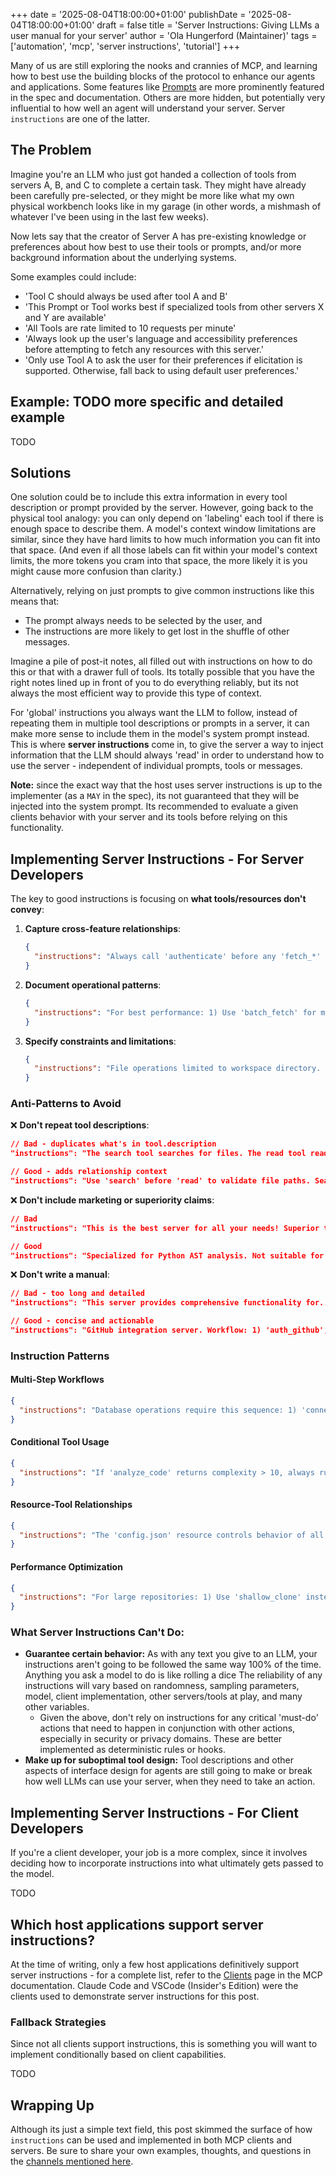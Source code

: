 +++
date = '2025-08-04T18:00:00+01:00'
publishDate = '2025-08-04T18:00:00+01:00'
draft = false
title = 'Server Instructions: Giving LLMs a user manual for your server'
author = 'Ola Hungerford (Maintainer)'
tags = ['automation', 'mcp', 'server instructions', 'tutorial']
+++

Many of us are still exploring the nooks and crannies of MCP, and learning how to best use the building blocks of the protocol to enhance our agents and applications.  Some features like [Prompts](https://blog.modelcontextprotocol.io/posts/2025-07-29-prompts-for-automation/) are more prominently featured in the spec and documentation.  Others are more hidden, but potentially very influential to how well an agent will understand your server.  Server `instructions` are one of the latter.

## The Problem

Imagine you're an LLM who just got handed a collection of tools from servers A, B, and C to complete a certain task.  They might have already been carefully pre-selected, or they might be more like what my own physical workbench looks like in my garage (in other words, a mishmash of whatever I've been using in the last few weeks).

Now lets say that the creator of Server A has pre-existing knowledge or preferences about how best to use their tools or prompts, and/or more background information about the underlying systems.

Some examples could include:

- 'Tool C should always be used after tool A and B'
- 'This Prompt or Tool works best if specialized tools from other servers X and Y are available'
- 'All Tools are rate limited to 10 requests per minute'
- 'Always look up the user's language and accessibility preferences before attempting to fetch any resources with this server.'
- 'Only use Tool A to ask the user for their preferences if elicitation is supported.  Otherwise, fall back to using default user preferences.'

## Example: TODO more specific and detailed example

TODO

## Solutions

One solution could be to include this extra information in every tool description or prompt provided by the server.  However, going back to the physical tool analogy: you can only depend on 'labeling' each tool if there is enough space to describe them.  A model's context window limitations are similar, since they have hard limits to how much information you can fit into that space.  (And even if all those labels can fit within your model's context limits, the more tokens you cram into that space, the more likely it is you might cause more confusion than clarity.)

Alternatively, relying on just prompts to give common instructions like this means that:

- The prompt always needs to be selected by the user, and
- The instructions are more likely to get lost in the shuffle of other messages.  

Imagine a pile of post-it notes, all filled out with instructions on how to do this or that with a drawer full of tools.  Its totally possible that you have the right notes lined up in front of you to do everything reliably, but its not always the most efficient way to provide this type of context.

For 'global' instructions you always want the LLM to follow, instead of repeating them in multiple tool descriptions or prompts in a server, it can make more sense to include them in the model's system prompt instead.  This is where **server instructions** come in, to give the server a way to inject information that the LLM should always 'read' in order to understand how to use the server - independent of individual prompts, tools or messages.

**Note:** since the exact way that the host uses server instructions is up to the implementer (as a `MAY` in the spec), its not guaranteed that they will be injected into the system prompt.  Its recommended to evaluate a given clients behavior with your server and its tools before relying on this functionality.

## Implementing Server Instructions - For Server Developers

The key to good instructions is focusing on **what tools/resources don't convey**:

1. **Capture cross-feature relationships**:
    
    ```json
    {
      "instructions": "Always call 'authenticate' before any 'fetch_*' tools. The 'cache_clear' tool invalidates all 'fetch_*' results."
    }
    ```
    
2. **Document operational patterns**:
    
    ```json
    {
      "instructions": "For best performance: 1) Use 'batch_fetch' for multiple items, 2) Check 'rate_limit_status' before bulk operations, 3) Results are cached for 5 minutes."
    }
    ```
    
3. **Specify constraints and limitations**:
    
    ```json
    {
      "instructions": "File operations limited to workspace directory. Binary files over 10MB will be rejected. Rate limit: 100 requests/minute across all tools."
    }
    ```
    

### Anti-Patterns to Avoid

❌ **Don't repeat tool descriptions**:

```json
// Bad - duplicates what's in tool.description
"instructions": "The search tool searches for files. The read tool reads files."

// Good - adds relationship context
"instructions": "Use 'search' before 'read' to validate file paths. Search results expire after 10 minutes."
```

❌ **Don't include marketing or superiority claims**:

```json
// Bad
"instructions": "This is the best server for all your needs! Superior to other servers!"

// Good
"instructions": "Specialized for Python AST analysis. Not suitable for binary file processing."
```

❌ **Don't write a manual**:

```json
// Bad - too long and detailed
"instructions": "This server provides comprehensive functionality for... [500 words]"

// Good - concise and actionable
"instructions": "GitHub integration server. Workflow: 1) 'auth_github', 2) 'list_repos', 3) 'clone_repo'. API rate limits apply - check 'rate_status' before bulk operations."
```

### Instruction Patterns

#### Multi-Step Workflows

```json
{
  "instructions": "Database operations require this sequence: 1) 'connect_db' (save connection_id), 2) 'begin_transaction', 3) Your operations, 4) 'commit' or 'rollback'. Connection auto-closes after 5 minutes idle."
}
```

#### Conditional Tool Usage

```json
{
  "instructions": "If 'analyze_code' returns complexity > 10, always run 'suggest_refactoring'. For Python files, use 'py_lint' before 'analyze_code' for better results."
}
```

#### Resource-Tool Relationships

```json
{
  "instructions": "The 'config.json' resource controls behavior of all 'process_*' tools. After modifying any resource, run 'reload_config' before subsequent tool calls."
}
```

#### Performance Optimization

```json
{
  "instructions": "For large repositories: 1) Use 'shallow_clone' instead of 'clone', 2) Run 'index_files' once before multiple 'search' operations (index cached for 1 hour), 3) Batch file reads with 'read_multiple' to avoid rate limits."
}
```

### What Server Instructions Can't Do:

- **Guarantee certain behavior:** As with any text you give to an LLM, your instructions aren't going to be followed the same way 100% of the time.  Anything you ask a model to do is like rolling a dice  The reliability of any instructions will vary based on randomness, sampling parameters, model, client implementation, other servers/tools at play, and many other variables.
	- Given the above, don't rely on instructions for any critical 'must-do' actions that need to happen in conjunction with other actions, especially in security or privacy domains.  These are better implemented as deterministic rules or hooks.
- **Make up for suboptimal tool design:** Tool descriptions and other aspects of interface design for agents are still going to make or break how well LLMs can use your server, when they need to take an action.

## Implementing Server Instructions - For Client Developers

If you're a client developer, your job is a more complex, since it involves deciding how to incorporate instructions into what ultimately gets passed to the model.

TODO

## Which host applications support server instructions?

At the time of writing, only a few host applications definitively support server instructions - for a complete list, refer to the [Clients](https://modelcontextprotocol.io/clients) page in the MCP documentation.  Claude Code and VSCode (Insider's Edition) were the clients used to demonstrate server instructions for this post.

### Fallback Strategies

Since not all clients support instructions, this is something you will want to implement conditionally based on client capabilities.

TODO

## Wrapping Up

Although its just a simple text field, this post skimmed the surface of how `instructions` can be used and implemented in both MCP clients and servers.  Be sure to share your own examples, thoughts, and questions in the [channels mentioned here](https://modelcontextprotocol.io/community/communication).
